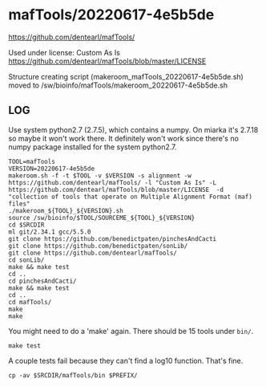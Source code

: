 mafTools/20220617-4e5b5de
=========================

<https://github.com/dentearl/mafTools/>

Used under license:
Custom As Is
<https://github.com/dentearl/mafTools/blob/master/LICENSE>

Structure creating script (makeroom_mafTools_20220617-4e5b5de.sh) moved to /sw/bioinfo/mafTools/makeroom_20220617-4e5b5de.sh

LOG
---

Use system python2.7 (2.7.5), which contains a numpy.  On miarka it's 2.7.18 so
maybe it won't work there.  It definitely won't work since there's no numpy
package installed for the system python2.7.

    TOOL=mafTools
    VERSION=20220617-4e5b5de
    makeroom.sh -f -t $TOOL -v $VERSION -s alignment -w https://github.com/dentearl/mafTools/ -l "Custom As Is" -L https://github.com/dentearl/mafTools/blob/master/LICENSE  -d "collection of tools that operate on Multiple Alignment Format (maf) files"
    ./makeroom_${TOOL}_${VERSION}.sh
    source /sw/bioinfo/$TOOL/SOURCEME_${TOOL}_${VERSION}
    cd $SRCDIR
    ml git/2.34.1 gcc/5.5.0
    git clone https://github.com/benedictpaten/pinchesAndCacti
    git clone https://github.com/benedictpaten/sonLib/
    git clone https://github.com/dentearl/mafTools/
    cd sonLib/
    make && make test
    cd ..
    cd pinchesAndCacti/
    make && make test
    cd ..
    cd mafTools/
    make 
    make 

You might need to do a 'make' again. There should be 15 tools under `bin/`.

    make test

A couple tests fail because they can't find a log10 function. That's fine.

    cp -av $SRCDIR/mafTools/bin $PREFIX/
